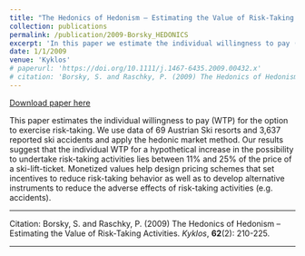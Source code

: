 ```yaml
---
title: "The Hedonics of Hedonism – Estimating the Value of Risk-Taking Activities"
collection: publications
permalink: /publication/2009-Borsky_HEDONICS
excerpt: 'In this paper we estimate the individual willingness to pay (WTP) for the option to exercise risk-taking.'
date: 1/1/2009
venue: 'Kyklos'
# paperurl: 'https://doi.org/10.1111/j.1467-6435.2009.00432.x'
# citation: 'Borsky, S. and Raschky, P. (2009) The Hedonics of Hedonism – Estimating the Value of Risk-Taking Activities. Kyklos, 62(2): 210-225.'
---
```


<a href='https://doi.org/10.1111/j.1467-6435.2009.00432.x'>Download paper here</a>

This paper estimates the individual willingness to pay (WTP) for the option to exercise risk-taking. We use data of 69 Austrian Ski resorts and 3,637 reported ski accidents and apply the hedonic market method.  Our results suggest that the individual WTP for a hypothetical increase in the possibility to undertake risk-taking activities lies between 11%  and 25% of the price of a ski-lift-ticket. Monetized values help design pricing schemes that set incentives to reduce risk-taking behavior as well as to develop alternative instruments to reduce the adverse effects of risk-taking activities (e.g. accidents).

---

Citation: Borsky, S. and Raschky, P. (2009) The Hedonics of Hedonism – Estimating the Value of Risk-Taking Activities. *Kyklos*, **62**(2): 210-225.

---

